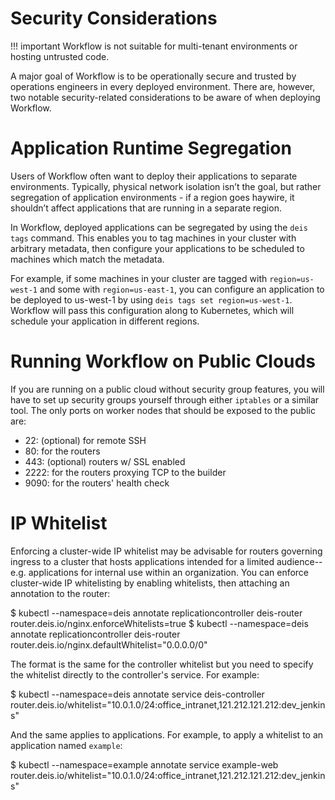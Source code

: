 # Security Considerations

!!! important
	Workflow is not suitable for multi-tenant environments or hosting untrusted code.

A major goal of Workflow is to be operationally secure and trusted by operations engineers in every
deployed environment. There are, however, two notable security-related considerations to be aware
of when deploying Workflow.

# Application Runtime Segregation

Users of Workflow often want to deploy their applications to separate environments. Typically,
physical network isolation isn’t the goal, but rather segregation of application environments - if a
region goes haywire, it shouldn’t affect applications that are running in a separate region.

In Workflow, deployed applications can be segregated by using the `deis tags` command. This enables
you to tag machines in your cluster with arbitrary metadata, then configure your applications to be
scheduled to machines which match the metadata.

For example, if some machines in your cluster are tagged with `region=us-west-1` and some
with `region=us-east-1`, you can configure an application to be deployed to us-west-1
by using `deis tags set region=us-west-1`. Workflow will pass this configuration
along to Kubernetes, which will schedule your application in different regions.

# Running Workflow on Public Clouds

If you are running on a public cloud without security group features, you will have to set up
security groups yourself through either `iptables` or a similar tool. The only ports on worker
nodes that should be exposed to the public are:

 - 22: (optional) for remote SSH
 - 80: for the routers
 - 443: (optional) routers w/ SSL enabled
 - 2222: for the routers proxying TCP to the builder
 - 9090: for the routers' health check

# IP Whitelist

Enforcing a cluster-wide IP whitelist may be advisable for routers governing ingress to a cluster
that hosts applications intended for a limited audience-- e.g. applications for internal use within
an organization. You can enforce cluster-wide IP whitelisting by enabling whitelists, then
attaching an annotation to the router:

$ kubectl --namespace=deis annotate replicationcontroller deis-router router.deis.io/nginx.enforceWhitelists=true
$ kubectl --namespace=deis annotate replicationcontroller deis-router router.deis.io/nginx.defaultWhitelist="0.0.0.0/0"

The format is the same for the controller whitelist but you need to specify the whitelist directly
to the controller's service. For example:

$ kubectl --namespace=deis annotate service deis-controller router.deis.io/whitelist="10.0.1.0/24:office_intranet,121.212.121.212:dev_jenkins"

And the same applies to applications. For example, to apply a whitelist to an application named
`example`:

$ kubectl --namespace=example annotate service example-web router.deis.io/whitelist="10.0.1.0/24:office_intranet,121.212.121.212:dev_jenkins"
